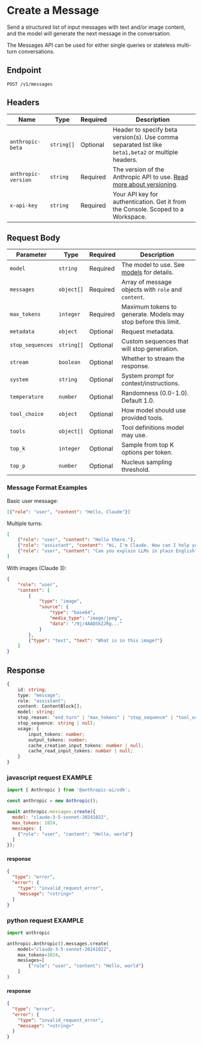 # Create a Message

Send a structured list of input messages with text and/or image content, and the model will generate the next message in the conversation.

The Messages API can be used for either single queries or stateless multi-turn conversations.

## Endpoint
```
POST /v1/messages
```

## Headers

| Name | Type | Required | Description |
|------|------|----------|-------------|
| `anthropic-beta` | `string[]` | Optional | Header to specify beta version(s). Use comma separated list like `beta1,beta2` or multiple headers. |
| `anthropic-version` | `string` | Required | The version of the Anthropic API to use. [Read more about versioning](). |
| `x-api-key` | `string` | Required | Your API key for authentication. Get it from the Console. Scoped to a Workspace. |

## Request Body

| Parameter | Type | Required | Description |
|-----------|------|----------|-------------|
| `model` | `string` | Required | The model to use. See [models]() for details. |
| `messages` | `object[]` | Required | Array of message objects with `role` and `content`. |
| `max_tokens` | `integer` | Required | Maximum tokens to generate. Models may stop before this limit. |
| `metadata` | `object` | Optional | Request metadata. |
| `stop_sequences` | `string[]` | Optional | Custom sequences that will stop generation. |
| `stream` | `boolean` | Optional | Whether to stream the response. |
| `system` | `string` | Optional | System prompt for context/instructions. |
| `temperature` | `number` | Optional | Randomness (0.0-1.0). Default 1.0. |
| `tool_choice` | `object` | Optional | How model should use provided tools. |
| `tools` | `object[]` | Optional | Tool definitions model may use. |
| `top_k` | `integer` | Optional | Sample from top K options per token. |
| `top_p` | `number` | Optional | Nucleus sampling threshold. |

### Message Format Examples

Basic user message:
```json
[{"role": "user", "content": "Hello, Claude"}]
```

Multiple turns:
```json
[
    {"role": "user", "content": "Hello there."},
    {"role": "assistant", "content": "Hi, I'm Claude. How can I help you?"},
    {"role": "user", "content": "Can you explain LLMs in plain English?"}
]
```

With images (Claude 3):
```json
{
    "role": "user", 
    "content": [
        {
            "type": "image",
            "source": {
                "type": "base64",
                "media_type": "image/jpeg", 
                "data": "/9j/4AAQSkZJRg..."
            }
        },
        {"type": "text", "text": "What is in this image?"}
    ]
}
```

## Response

```typescript
{
    id: string;
    type: "message";
    role: "assistant";
    content: ContentBlock[];
    model: string;
    stop_reason: "end_turn" | "max_tokens" | "stop_sequence" | "tool_use" | null;
    stop_sequence: string | null;
    usage: {
        input_tokens: number;
        output_tokens: number;
        cache_creation_input_tokens: number | null;
        cache_read_input_tokens: number | null;
    }
}
```
### javascript request EXAMPLE
```javascript
import { Anthropic } from '@anthropic-ai/sdk';

const anthropic = new Anthropic();

await anthropic.messages.create({
  model: "claude-3-5-sonnet-20241022",
  max_tokens: 1024,
  messages: [
    {"role": "user", "content": "Hello, world"}
  ]
});
```
#### response
```json
{
  "type": "error",
  "error": {
    "type": "invalid_request_error",
    "message": "<string>"
  }
}
```
### python request EXAMPLE
```python
import anthropic

anthropic.Anthropic().messages.create(
    model="claude-3-5-sonnet-20241022",
    max_tokens=1024,
    messages=[
        {"role": "user", "content": "Hello, world"}
    ]
)
```
#### response
```json
{
  "type": "error",
  "error": {
    "type": "invalid_request_error",
    "message": "<string>"
  }
}
```
